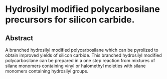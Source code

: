 # Hydrosilyl modified polycarbosilane precursors for silicon carbide.

## Abstract
A branched hydrosilyl modified polycarbosilane which can be pyrolized to obtain improved yields of silicon carbide. This branched hydrosilyl modified polycarbosilane can be prepared in a one step reaction from mixtures of silane monomers containing vinyl or halomethyl moieties with silane monomers containing hydrosilyl groups.
